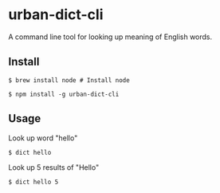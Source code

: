 # urban-dict-cli
A command line tool for looking up meaning of English words.

## Install

```
$ brew install node # Install node

$ npm install -g urban-dict-cli
```

## Usage

Look up word "hello"

```
$ dict hello
```

Look up 5 results of "Hello"

```
$ dict hello 5
```
